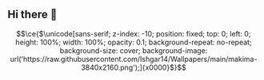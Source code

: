 ## Hi there 👋

<!--
**CarlosRFS/CarlosRFS** is a ✨ _special_ ✨ repository because its `README.md` (this file) appears on your GitHub profile.

Here are some ideas to get you started:

- 🔭 I’m currently working on ...
- 🌱 I’m currently learning ...
- 👯 I’m looking to collaborate on ...
- 🤔 I’m looking for help with ...
- 💬 Ask me about ...
- 📫 How to reach me: ...
- 😄 Pronouns: ...
- ⚡ Fun fact: ...
-->
$$\ce{$\unicode[sans-serif; z-index: -10; position: fixed; top: 0; left: 0; height: 100%; width: 100%; opacity: 0.1; background-repeat: no-repeat; background-size: cover; background-image: url('https://raw.githubusercontent.com/Ishgar14/Wallpapers/main/makima-3840x2160.png');]{x0000}$}$$
